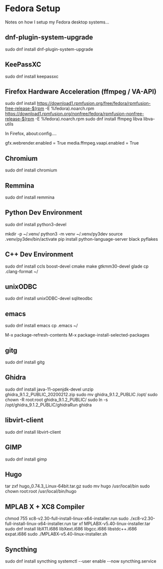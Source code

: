 # Fedora Setup

Notes on how I setup my Fedora desktop systems...

## dnf-plugin-system-upgrade

sudo dnf install dnf-plugin-system-upgrade

## KeePassXC

sudo dnf install keepassxc

## Firefox Hardware Acceleration (ffmpeg / VA-API)

sudo dnf install https://download1.rpmfusion.org/free/fedora/rpmfusion-free-release-$(rpm -E %fedora).noarch.rpm https://download1.rpmfusion.org/nonfree/fedora/rpmfusion-nonfree-release-$(rpm -E %fedora).noarch.rpm
sudo dnf install ffmpeg libva libva-utils

In Firefox, about:config....

gfx.webrender.enabled = True
media.ffmpeg.vaapi.enabled = True

## Chromium

sudo dnf install chromium

## Remmina

sudo dnf install remmina

## Python Dev Environment

sudo dnf install python3-devel

mkdir -p ~/.venv/
python3 -m venv ~/.venv/py3dev
source .venv/py3dev/bin/activate
pip install python-language-server black pyflakes

## C++ Dev Environment

sudo dnf install ccls boost-devel cmake make gtkmm30-devel glade
cp .clang-format ~/

## unixODBC

sudo dnf install unixODBC-devel sqliteodbc

## emacs

sudo dnf install emacs
cp .emacs ~/

M-x package-refresh-contents
M-x package-install-selected-packages

## gitg

sudo dnf install gitg

## Ghidra

sudo dnf install java-11-openjdk-devel
unzip ghidra_9.1.2_PUBLIC_20200212.zip
sudo mv ghidra_9.1.2_PUBLIC /opt/
sudo chown -R root:root ghidra_9.1.2_PUBLIC/
sudo ln -s /opt/ghidra_9.1.2_PUBLIC/ghidraRun ghidra

## libvirt-client

sudo dnf install libvirt-client

## GIMP

sudo dnf install gimp

## Hugo

tar zxf hugo_0.74.3_Linux-64bit.tar.gz
sudo mv hugo /usr/local/bin
sudo chown root:root /usr/local/bin/hugo

## MPLAB X + XC8 Compiler

chmod 755 xc8-v2.30-full-install-linux-x64-installer.run 
sudo ./xc8-v2.30-full-install-linux-x64-installer.run 
tar xf MPLABX-v5.40-linux-installer.tar 
sudo dnf install libX11.i686 libXext.i686 libgcc.i686 libstdc++.i686 expat.i686
sudo ./MPLABX-v5.40-linux-installer.sh 

## Syncthing

sudo dnf install syncthing
systemctl --user enable --now syncthing.service
